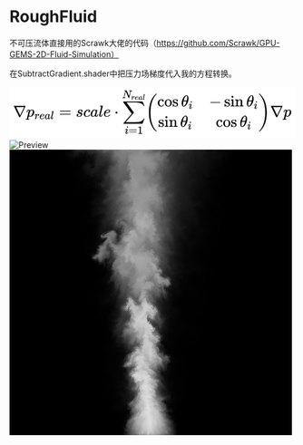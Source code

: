# RoughFluid


不可压流体直接用的Scrawk大佬的代码（https://github.com/Scrawk/GPU-GEMS-2D-Fluid-Simulation）

在SubtractGradient.shader中把压力场梯度代入我的方程转换。

![Preview](https://github.com/GORK44/RoughFluid/blob/master/%E5%B1%8F%E5%B9%95%E5%BF%AB%E7%85%A7%202020-04-25%20%E4%B8%8B%E5%8D%888.36.35.png)
![Preview](hhttps://github.com/GORK44/RoughFluid/blob/master/%E5%B1%8F%E5%B9%95%E5%BF%AB%E7%85%A7%202020-04-25%20%E4%B8%8B%E5%8D%8810.07.18.png)
![Preview](https://github.com/GORK44/RoughFluid/blob/master/%E5%B1%8F%E5%B9%95%E5%BF%AB%E7%85%A7%202020-04-24%20%E4%B8%8B%E5%8D%888.18.25.png)
